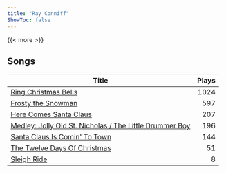 ```yaml
---
title: "Ray Conniff"
ShowToc: false
---
```


{{< more >}}

## Songs
Title | Plays 
----- | -----: 
[Ring Christmas Bells](/songs/ring-christmas-bells) | 1024
[Frosty the Snowman](/songs/frosty-the-snowman) | 597
[Here Comes Santa Claus](/songs/here-comes-santa-claus) | 207
[Medley: Jolly Old St. Nicholas / The Little Drummer Boy](/songs/medley-jolly-old-st-nicholas-the-little-drummer-boy) | 196
[Santa Claus Is Comin' To Town](/songs/santa-claus-is-comin-to-town) | 144
[The Twelve Days Of Christmas](/songs/the-twelve-days-of-christmas) | 51
[Sleigh Ride](/songs/sleigh-ride) | 8

